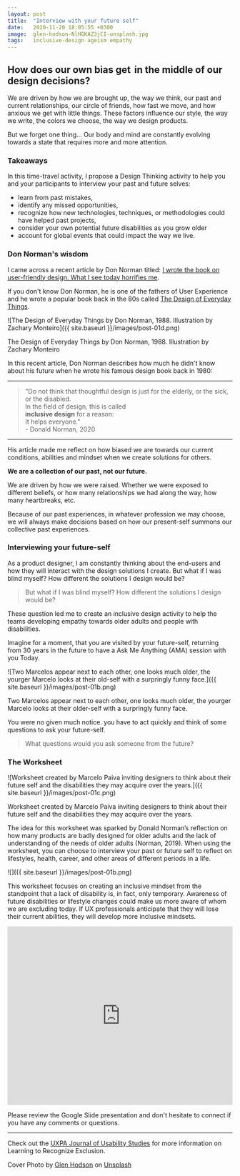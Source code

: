```yaml
---
layout: post
title:  "Interview with your future self"
date:   2020-11-20 18:05:55 +0300
image:  glen-hodson-NlHGKAZ3jCI-unsplash.jpg
tags:   inclusive-design ageism empathy
---
```


## How does our own bias get  in the middle of our design decisions? 

We are driven by how we are brought up, the way we think, our past and current relationships, our circle of friends, how fast we move, and how anxious we get with little things. These factors influence our style, the way we write, the colors we choose, the way we design products.

But we forget one thing… Our body and mind are constantly evolving towards a state that requires more and more attention.

### Takeaways

In this time-travel activity, I propose a Design Thinking activity to help you and your participants to interview your past and future selves:

- learn from past mistakes,
- identify any missed opportunities,
- recognize how new technologies, techniques, or methodologies could have helped past projects,
- consider your own potential future disabilities as you grow older
- account for global events that could impact the way we live.

### Don Norman's wisdom

I came across a recent article by Don Norman titled: [I wrote the book on user-friendly design. What I see today horrifies me](https://www.fastcompany.com/90338379/i-wrote-the-book-on-user-friendly-design-what-i-see-today-horrifies-me). 

If you don't know Don Norman, he is one of the fathers of User Experience and he wrote a popular book back in the 80s called [The Design of Everyday Things](https://www.amazon.com/Design-Everyday-Things-Revised-Expanded/dp/0465050654).

![The Design of Everyday Things by Don Norman, 1988. Illustration by Zachary Monteiro]({{ site.baseurl }}/images/post-01d.png)
<p class="caption">The Design of Everyday Things by Don Norman, 1988. Illustration by Zachary Monteiro</p>

In this recent article, Don Norman describes how much he didn't know about his future when he wrote his famous design book back in 1980:

<hr/>

<blockquote>"Do not think that thoughtful design is just for the elderly, or the sick, or the disabled.<br/>In the field of design, this is called<br/> <strong>inclusive design</strong> for a reason:<br/>It helps everyone."
<br>
<span>- Donald Norman, 2020</span>
</blockquote>

<hr/>

His article made me reflect on how biased we are towards our current conditions, abilities and mindset when we create solutions for others.

__We are a collection of our past, not our future.__

We are driven by how we were raised. Whether we were exposed to different beliefs, or how many relationships we had along the way, how many heartbreaks, etc. 

Because of our past experiences, in whatever profession we may choose, we will always make decisions based on how our present-self summons our collective past experiences.

### Interviewing your future-self

As a product designer, I am constantly thinking about the end-users and how they will interact with the design solutions I create. But what if I was blind myself? How different the solutions I design would be?


<blockquote>
But what if I was blind myself? How different the solutions I design would be?
</blockquote>

These question led me to create an inclusive design activity to help the teams developing empathy towards older adults and people with disabilities.

Imagine for a moment, that you are visited by your future-self, returning from 30 years in the future to have a Ask Me Anything (AMA) session with you Today.

![Two Marcelos appear next to each other, one looks much older, the yourger Marcelo looks at their old-self with a surpringly funny face.]({{ site.baseurl }}/images/post-01b.png)
<p class="caption">
Two Marcelos appear next to each other, one looks much older, the yourger Marcelo looks at their older-self with a surpringly funny face.
</p>


You were no given much notice. you have to act quickly and think of some questions to ask your future-self.

<blockquote>What questions would you ask someone from the future?</blockquote>

### The Worksheet

![Worksheet created by Marcelo Paiva inviting designers to think about their future self and the disabilities they may acquire over the years.]({{ site.baseurl }}/images/post-01c.png)

<p class="caption"> Worksheet created by Marcelo Paiva inviting designers to think about their future self and the disabilities they may acquire over the years. </p>



The idea for this worksheet was sparked by Donald Norman’s reflection on how many products are badly designed for older adults and the lack of understanding of the needs of older adults (Norman, 2019). When using the worksheet, you can choose to interview your past or future self to reflect on lifestyles, health, career, and other areas of different periods in a life.


![]({{ site.baseurl }}/images/post-01b.png)



This worksheet focuses on creating an inclusive mindset from the standpoint that a lack of disability is, in fact, only temporary. Awareness of future disabilities or lifestyle changes could make us more aware of whom we are excluding today. If UX professionals anticipate that they will lose their current abilities, they will develop more inclusive mindsets.

<div class="post__slide">
<!-- this is the embed code provided by Google -->
<iframe src="https://docs.google.com/presentation/d/e/2PACX-1vShMIL99TiLkLviG9Cbw3YecI0aWcOH28kakKBPvmEyI-KzLEE8KZinA3jDZ5F37Xpm3rpSMcMPORvp/embed?start=false&loop=false&delayms=3000" frameborder="0" width="100%" height="400" allowfullscreen="true" mozallowfullscreen="true" webkitallowfullscreen="true"></iframe>
<!-- Google embed ends -->
<p class="caption"> Please review the Google Slide presentation and don't hesitate to connect if you have any comments or questions.</p>

</div>



***

Check out the [UXPA Journal of Usability Studies][uxpa-link] for more information on Learning to Recognize Exclusion. 

Cover Photo by <a href="https://unsplash.com/@glenhodson?utm_source=unsplash&utm_medium=referral&utm_content=creditCopyText">Glen Hodson</a> on <a href="https://unsplash.com/s/photos/old?utm_source=unsplash&utm_medium=referral&utm_content=creditCopyText">Unsplash</a>
  

[uxpa-link]: https://uxpajournal.org/learning-recognize-exclusion/
